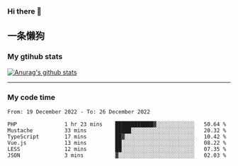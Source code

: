 ### Hi there 👋

## 一条懒狗
<!--
**kiss-me-quickly/kiss-me-quickly** is a ✨ _special_ ✨ repository because its `README.md` (this file) appears on your GitHub profile.

Here are some ideas to get you started:

- 🔭 I’m currently working on ...
- 🌱 I’m currently learning ...
- 👯 I’m looking to collaborate on ...
- 🤔 I’m looking for help with ...
- 💬 Ask me about ...
- 📫 How to reach me: ...
- 😄 Pronouns: ...
- ⚡ Fun fact: ...
-->


### My gtihub stats

[![Anurag's github stats](https://github-readme-stats.vercel.app/api?username=kiss-me-quickly)](https://github.com/anuraghazra/github-readme-stats)

***

### My code time

<!--START_SECTION:waka-->

```text
From: 19 December 2022 - To: 26 December 2022

PHP               1 hr 23 mins    ████████████▓░░░░░░░░░░░░   50.64 %
Mustache          33 mins         █████░░░░░░░░░░░░░░░░░░░░   20.32 %
TypeScript        17 mins         ██▓░░░░░░░░░░░░░░░░░░░░░░   10.42 %
Vue.js            13 mins         ██░░░░░░░░░░░░░░░░░░░░░░░   08.22 %
LESS              12 mins         ██░░░░░░░░░░░░░░░░░░░░░░░   07.35 %
JSON              3 mins          ▓░░░░░░░░░░░░░░░░░░░░░░░░   02.03 %
```

<!--END_SECTION:waka-->

